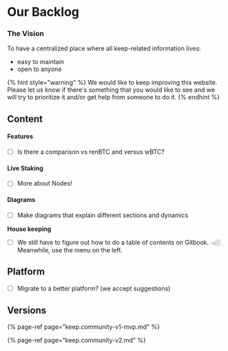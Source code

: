 # Our Backlog

### The Vision

To have a centralized place where all keep-related information lives:

* easy to maintain
* open to anyone

{% hint style="warning" %}
We would like to keep improving this website. Please let us know if there's something that you would like to see and we will try to prioritize it and/or get help from someone to do it.
{% endhint %}

## Content

#### Features

* [ ] Is there a comparison vs renBTC and versus wBTC?

#### Live Staking

* [ ] More about Nodes!

#### Diagrams

* [ ] Make diagrams that explain different sections and dynamics

**House keeping**

* [ ] We still have to figure out how to do a table of contents on Gitbook. 👈🏼 Meanwhile, use the menu on the left.

## Platform

* [ ] Migrate to a better platform? \(we accept suggestions\)

## Versions

{% page-ref page="keep.community-v1-mvp.md" %}

{% page-ref page="keep.community-v2.md" %}

